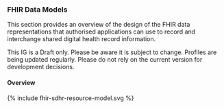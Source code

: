 ### FHIR Data Models

This section provides an overview of the design of the FHIR data representations that authorised applications can use to record and interchange shared digital health record information.

This IG is a Draft only. Please be aware it is subject to change. Profiles are being updated regularly. Please do not rely on the current version for development decisions.


#### Overview

<!-- markdownlint-disable MD033 -->
<div width="100%">
<!-- Generated from `input/images-source/FHIR-resource-model-rheumaticfever-pilot.plantuml` -->
{% include fhir-sdhr-resource-model.svg %}
</div>
<br clear="all">


